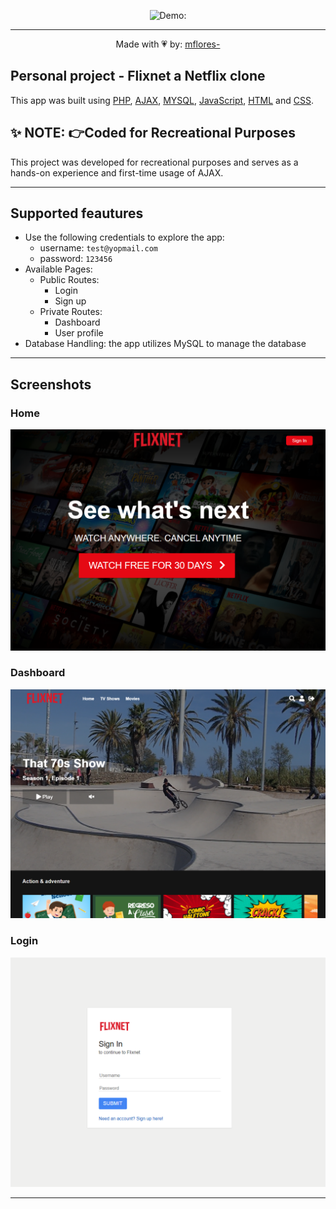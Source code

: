 <div align="center">

![Demo:](assets/screenshots/demo.gif)

---
Made with 💗 by: [mflores-](https://github.com/mariav7)

</div>

## Personal project - Flixnet a Netflix clone

This app was built using [PHP](https://www.php.net/manual/en/intro-whatis.php), [AJAX](https://developer.mozilla.org/en-US/docs/Web/Guide/AJAX), [MYSQL](https://www.mysql.com/), [JavaScript](https://developer.mozilla.org/en-US/docs/Web/JavaScript), [HTML](https://developer.mozilla.org/en-US/docs/Web/HTML) and [CSS](https://developer.mozilla.org/en-US/docs/Web/CSS).

## ✨ NOTE: 👉Coded for Recreational Purposes
This project was developed for recreational purposes and serves as a hands-on experience and first-time usage of AJAX.

---

## Supported feautures

* Use the following credentials to explore the app:
  * username: `test@yopmail.com`
  * password: `123456`
* Available Pages:
  * Public Routes:
    * Login
    * Sign up
  * Private Routes:
    * Dashboard
    * User profile
* Database Handling: the app utilizes MySQL to manage the database

---

## Screenshots

### Home
<div align="center">
  <img src="assets/screenshots/home.png" alt="homepage" />
</div>

### Dashboard
<div align="center">
  <img src="assets/screenshots/dashboard.png" alt="dashboard" />
</div>

### Login
<div align="center">
  <img src="assets/screenshots/login.png" alt="login" />
</div>

---